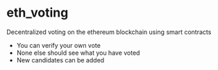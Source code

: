 # eth_voting
Decentralized voting on the ethereum blockchain using smart contracts


- You can verify your own vote
- None else should see what you have voted 
- New candidates can be added
